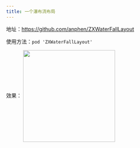 ```yaml
---
title: 一个瀑布流布局
---
```


地址：<https://github.com/anphen/ZXWaterFallLayout>

使用方法：`pod 'ZXWaterFallLayout'`

效果：
<img src="http://pf8asqbgd.bkt.clouddn.com/2018-09-18%2011.54.24.gif" width="250" align=center />

